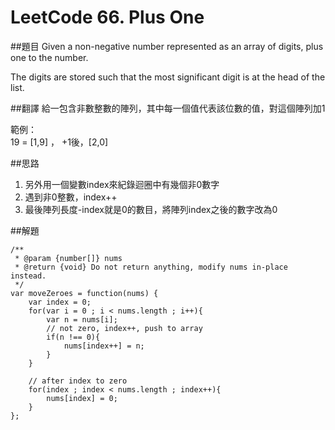 # LeetCode 66. Plus One

##題目
Given a non-negative number represented as an array of digits, plus one to the number.

The digits are stored such that the most significant digit is at the head of the list.

##翻譯
給一包含非數整數的陣列，其中每一個值代表該位數的值，對這個陣列加1

範例：  
19 = [1,9] ， +1後，[2,0]

##思路
1. 另外用一個變數index來紀錄迴圈中有幾個非0數字
2. 遇到非0整數，index++
3. 最後陣列長度-index就是0的數目，將陣列index之後的數字改為0

##解題
```
/**
 * @param {number[]} nums
 * @return {void} Do not return anything, modify nums in-place instead.
 */
var moveZeroes = function(nums) {
    var index = 0;
    for(var i = 0 ; i < nums.length ; i++){
        var n = nums[i]; 
        // not zero, index++, push to array
        if(n !== 0){
            nums[index++] = n;    
        }
    }
    
    // after index to zero
    for(index ; index < nums.length ; index++){
        nums[index] = 0;
    }
};
```




